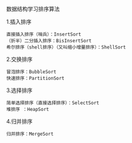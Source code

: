 数据结构学习排序算法

1.插入排序

    直接插入排序（哨兵）：InsertSort
    （折半）二分插入排序：BisInsertSort
    希尔排序（shell排序）（又叫缩小增量排序）：ShellSort

2.交换排序

    冒泡排序：BubbleSort
    快速排序：PartitionSort

3.选择排序

    简单选择排序（直接选择排序）：SelectSort
    堆排序 ：HeapSort

4.归并排序

    归并排序：MergeSort
   

 
